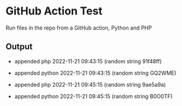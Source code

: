 # GitHub Action Test

Run files in the repo from a GitHub action, Python and PHP

## Output

- appended php 2022-11-21 09:43:15 (random string 91f48ff)
- appended python 2022-11-21 09:43:15 (random string GQ2WME)

-  appended php 2022-11-21 09:45:15 (random string 9ae5a9a)
- appended python 2022-11-21 09:45:15 (random string B0O0TF)